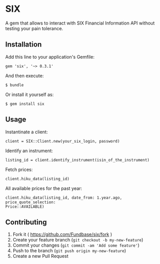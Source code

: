 # SIX

A gem that allows to interact with SIX Financial Information API without testing your pain
tolerance.

## Installation

Add this line to your application's Gemfile:

    gem 'six', '~> 0.3.1'

And then execute:

    $ bundle

Or install it yourself as:

    $ gem install six

## Usage

Instantinate a client:
    
    client = SIX::Client.new(your_six_login, password)

Identify an instrument:
    
    listing_id = client.identify_instrument(isin_of_the_instrument)

Fetch prices:

    client.hiku_data(listing_id)

All available prices for the past year:

    client.hiku_data(listing_id, date_from: 1.year.ago, price_quote_selection:
    Price::AVAILABLE)

## Contributing

1. Fork it ( https://github.com/Fundbase/six/fork )
2. Create your feature branch (`git checkout -b my-new-feature`)
3. Commit your changes (`git commit -am 'Add some feature'`)
4. Push to the branch (`git push origin my-new-feature`)
5. Create a new Pull Request
